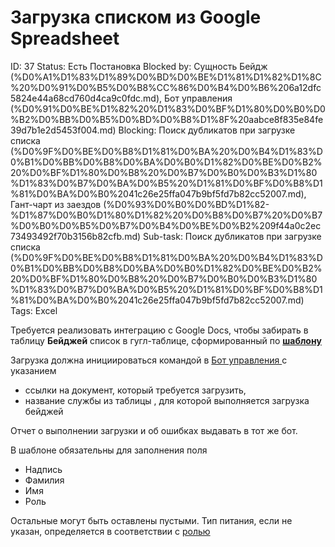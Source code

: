 # Загрузка списком из Google Spreadsheet

ID: 37
Status: Есть Постановка
Blocked by: Сущность Бейдж (%D0%A1%D1%83%D1%89%D0%BD%D0%BE%D1%81%D1%82%D1%8C%20%D0%91%D0%B5%D0%B8%CC%86%D0%B4%D0%B6%206a12dfc5824e44a68cd760d4ca9c0fdc.md), Бот управления  (%D0%91%D0%BE%D1%82%20%D1%83%D0%BF%D1%80%D0%B0%D0%B2%D0%BB%D0%B5%D0%BD%D0%B8%D1%8F%20aabce8f835e84fe39d7b1e2d5453f004.md)
Blocking: Поиск дубликатов при загрузке списка (%D0%9F%D0%BE%D0%B8%D1%81%D0%BA%20%D0%B4%D1%83%D0%B1%D0%BB%D0%B8%D0%BA%D0%B0%D1%82%D0%BE%D0%B2%20%D0%BF%D1%80%D0%B8%20%D0%B7%D0%B0%D0%B3%D1%80%D1%83%D0%B7%D0%BA%D0%B5%20%D1%81%D0%BF%D0%B8%D1%81%D0%BA%D0%B0%2041c26e25ffa047b9bf5fd7b82cc52007.md), Гант-чарт из заездов (%D0%93%D0%B0%D0%BD%D1%82-%D1%87%D0%B0%D1%80%D1%82%20%D0%B8%D0%B7%20%D0%B7%D0%B0%D0%B5%D0%B7%D0%B4%D0%BE%D0%B2%209f44a0c2ec73493492f70b3156b82cfb.md)
Sub-task: Поиск дубликатов при загрузке списка (%D0%9F%D0%BE%D0%B8%D1%81%D0%BA%20%D0%B4%D1%83%D0%B1%D0%BB%D0%B8%D0%BA%D0%B0%D1%82%D0%BE%D0%B2%20%D0%BF%D1%80%D0%B8%20%D0%B7%D0%B0%D0%B3%D1%80%D1%83%D0%B7%D0%BA%D0%B5%20%D1%81%D0%BF%D0%B8%D1%81%D0%BA%D0%B0%2041c26e25ffa047b9bf5fd7b82cc52007.md)
Tags: Excel

Требуется реализовать интеграцию с Google Docs, чтобы забирать в таблицу **Бейджей** список в гугл-таблице, сформированный по [**шаблону**](https://docs.google.com/spreadsheets/d/1A1YdzQUMAB1Wqb5VK9SBkE5YT-yQ4jGu4QQfA_51al0/edit?usp=sharing)

Загрузка должна инициироваться командой в [Бот управления ](%D0%91%D0%BE%D1%82%20%D1%83%D0%BF%D1%80%D0%B0%D0%B2%D0%BB%D0%B5%D0%BD%D0%B8%D1%8F%20aabce8f835e84fe39d7b1e2d5453f004.md) с указанием 

- ссылки на документ, который требуется загрузить,
- название службы из таблицы  [](https://www.notion.so/0755cd9bb4ee4c09b70a2602f5ad6590?pvs=21) , для которой выполняется загрузка бейджей

Отчет о выполнении загрузки и об ошибках выдавать в тот же бот.

В шаблоне обязательны для заполнения поля

- Надпись
- Фамилия
- Имя
- Роль

Остальные могут быть оставлены пустыми. 
Тип питания, если не указан, определяется в соответствии с [ролью](../%D0%90%D1%80%D1%85%D0%B8%D1%82%D0%B5%D0%BA%D1%82%D1%83%D1%80%D0%B0%20%D0%91%D0%B5%D1%81%D1%81%D0%BE%D0%BD%D0%BD%D0%BE%D0%B3%D0%BE%20IT%209ccb3d2f73fd4f46a9967a8051404fea/%D0%A1%D0%BF%D1%80%D0%B0%D0%B2%D0%BE%D1%87%D0%BD%D0%B8%D0%BA%D0%B8%200d3d3c5b2cba4cd48080a16d3d5e67e4.md)